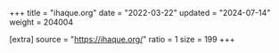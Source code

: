 +++
title = "ihaque.org"
date = "2022-03-22"
updated = "2024-07-14"
weight = 204004

[extra]
source = "https://ihaque.org/"
ratio = 1
size = 199
+++
